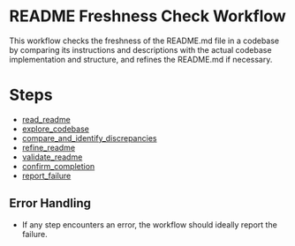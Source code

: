 # README Freshness Check Workflow

This workflow checks the freshness of the README.md file in a codebase by comparing its instructions and descriptions with the actual codebase implementation and structure, and refines the README.md if necessary.

# Steps

- [read_readme](steps/read_readme.md)
- [explore_codebase](steps/explore_codebase.md)
- [compare_and_identify_discrepancies](steps/compare_and_identify_discrepancies.md)
- [refine_readme](steps/refine_readme.md)
- [validate_readme](steps/validate_readme.md)
- [confirm_completion](steps/confirm_completion.md)
- [report_failure](steps/report_failure.md)

## Error Handling

- If any step encounters an error, the workflow should ideally report the failure.
